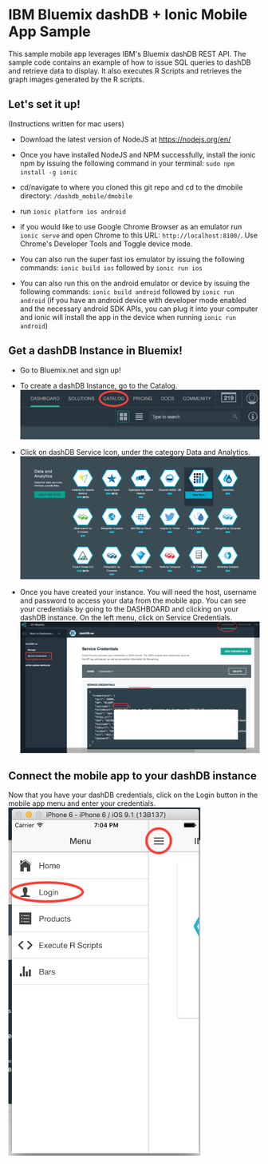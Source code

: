 # IBM Bluemix dashDB + Ionic Mobile App Sample

This sample mobile app leverages IBM's Bluemix dashDB REST API. The sample code contains an example of how to issue SQL queries to dashDB and retrieve data to display. It also executes R Scripts and retrieves the graph images generated by the R scripts.

## Let's set it up!

(Instructions written for mac users)

- Download the latest version of NodeJS at https://nodejs.org/en/

- Once you have installed NodeJS and NPM successfully, install the ionic npm by issuing the following command in your terminal: `sudo npm install -g ionic`

- cd/navigate to where you cloned this git repo and cd to the dmobile directory: `/dashdb_mobile/dmobile`

- run `ionic platform ios android`

- if you would like to use Google Chrome Browser as an emulator run `ionic serve` and open Chrome to this URL: `http://localhost:8100/`. Use Chrome's Developer Tools and Toggle device mode.

- You can also run the super fast ios emulator by issuing the following commands: `ionic build ios`  followed by `ionic run ios`

- You can also run this on the android emulator or device by issuing the following commands: `ionic build android` followed by `ionic run android` (if you have an android device with developer mode enabled and the necessary android SDK APIs, you can plug it into your computer and ionic will install the app in the device when running `ionic run android`)


## Get a dashDB Instance in Bluemix!

- Go to Bluemix.net and sign up!

- To create a dashDB Instance, go to the Catalog. ![Alt Text](https://raw.githubusercontent.com/CDSLab/CDSTutorials/master/basic_nodejs_app_live_code_edit/images/catalog_tab.png)

- Click on dashDB Service Icon, under the category Data and Analytics. 
	![Alt Text](images/servicefromcatalog.png)

- Once you have created your instance. You will need the host, username and password to access your data from the mobile app. You can see your credentials by going to the DASHBOARD and clicking on your dashDB instance. On the left menu, click on Service Credentials.
	![Alt Text](images/dashdbCreds.png)

## Connect the mobile app to your dashDB instance

Now that you have your dashDB credentials, click on the Login button in the mobile app menu and enter your credentials.
	![Alt Text](images/appMenu.png)





